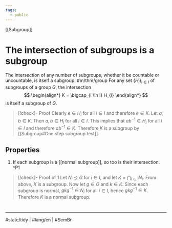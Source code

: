 ```yaml
---
tags:
  - public
---
```

[[Subgroup]]
# The intersection of subgroups is a subgroup

The intersection of any number of subgroups, whether it be countable or uncountable, is itself a subgroup. #m/thm/group
For any set $\{H_i\}_{i\in I}$ of subgroups of a group $G$,
the intersection
$$
\begin{align*}
K = \bigcap_{i \in I} H_{i}
\end{align*}
$$
is itself a subgroup of $G$. 

> [!check]- Proof
> Clearly $e \in H_{i}$ for all $i \in I$ and therefore $e \in K$.
> Let $a,b \in K$. Then $a,b \in H_{i}$ for all $i \in I$.
> This implies that $ab^{-1} \in H_{i}$ for all $i \in I$
> and therefore $ab^{-1} \in K$.
> Therefore $K$ is a subgroup by [[Subgroup#One step subgroup test]]. <span class="QED"/>

## Properties

1. If each subgroup is a [[normal subgroup]], so too is their intersection. ^P1

> [!check]- Proof of 1
> Let $N_{i} \trianglelefteq G$ for $i \in I$, and let $K = \bigcap_{i\in I} N_{i}$.
> From above, $K$ is a subgroup.
> Now let $g \in G$ and $k \in K$.
> Since each subgroup is normal, $gkg^{-1} \in N_{i}$ for all $i \in I$,
> hence $gkg^{-1} \in K$.
> Therefore $K$ is a normal subgroup.
> <span class="QED"/>

#
---
#state/tidy | #lang/en | #SemBr 
